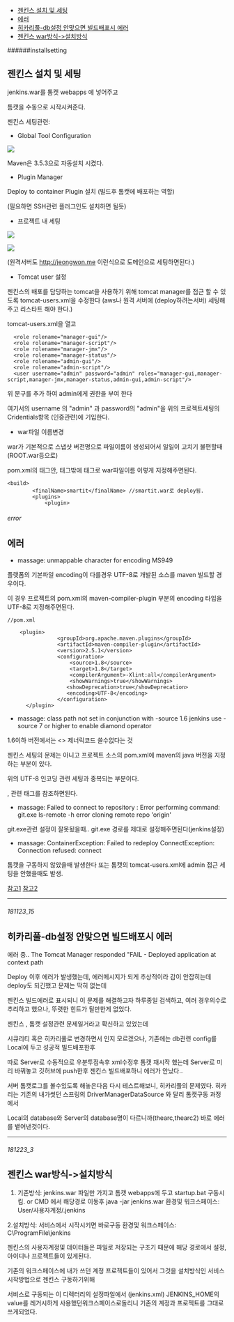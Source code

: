 - [젠킨스 설치 및 세팅](#installsetting)
- [에러](#error)
- [히카리풀-db설정 안맞으면 빌드배포시 에러](#181123_15)
- [젠킨스 war방식->설치방식](#181223_3)

######installsetting

젠킨스 설치 및 세팅
-



jenkins.war를 톰캣 webapps 에 넣어주고

톰캣을 수동으로 시작시켜준다.

젠킨스 세팅관련:

* Global Tool Configuration


 ![](https://drive.google.com/uc?export=view&id=19e-X-LIwrtzVmAjichVwvQgachpjqgcG)

Maven은 3.5.3으로 자동설치 시켰다.

* Plugin Manager

Deploy to container Plugin 설치 (빌드후 톰캣에 배포하는 역할)

(필요하면 SSH관련 플러그인도 설치하면 될듯)


* 프로젝트 내 세팅

 ![](https://drive.google.com/uc?export=view&id=1Cfb1V1JQXrY8ccJD2zLT6J_PGocDWwMY)

 ![](https://drive.google.com/uc?export=view&id=1-593QJQgeYIbABLmOmZtqe4Mq-pqY_q6)

(원격서버도 http://jeongwon.me 이런식으로 도메인으로 세팅하면된다.)


* Tomcat user 설정

젠킨스의 배포를 담당하는 tomcat을 사용하기 위해 tomcat manager를 접근 할 수 있도록 tomcat-users.xml을 수정한다
(aws나 원격 서버에 (deploy하려는서버) 세팅해주고 리스타트 해야 한다.)


tomcat-users.xml을 열고
```
  <role rolename="manager-gui"/>
  <role rolename="manager-script"/>
  <role rolename="manager-jmx"/>
  <role rolename="manager-status"/>
  <role rolename="admin-gui"/>
  <role rolename="admin-script"/>
  <user username="admin" password="admin" roles="manager-gui,manager-script,manager-jmx,manager-status,admin-gui,admin-script"/>
```
위 문구를 추가 하여 admin에게 권한을 부여 한다

여기서의 username 의 "admin" 과 password의 "admin"을 위의 프로젝트세팅의 Cridentials항목 (인증관련)에 기입한다.

* war파일 이름변경

war가 기본적으로 스냅샷 버전명으로 파일이름이 생성되어서 일일이 고치기 불편할때(ROOT.war등으로)

pom.xml의 <build> 태그안, <plugins>태그밖에 태그로 <finalName>war파일이름</finalName>
이렇게 지정해주면된다.

```
<build>
		<finalName>smartit</finalName> //smartit.war로 deploy됨.
		<plugins>
			<plugin>
```

###### error

에러
-

* massage: unmappable character for encoding MS949

플랫폼의 기본파일 encoding이 다를경우 UTF-8로 개발된 소스를 maven 빌드할 경우이다.

이 경우 프로젝트의 pom.xml의 maven-compiler-plugin 부분의 encoding 타입을 UTF-8로 지정해주면된다.

```
//pom.xml

    <plugin>
                <groupId>org.apache.maven.plugins</groupId>
                <artifactId>maven-compiler-plugin</artifactId>
                <version>2.5.1</version>
                <configuration>
                    <source>1.8</source>
                    <target>1.8</target>
                    <compilerArgument>-Xlint:all</compilerArgument>
                    <showWarnings>true</showWarnings>
                   <showDeprecation>true</showDeprecation>
                   <encoding>UTF-8</encoding>
                </configuration>
      </plugin>

```

* massage: class path not set in conjunction with -source 1.6
jenkins use -source 7 or higher to enable diamond operator

1.6이하 버전에서는 <> 제너릭코드 쓸수없다는 것

젠킨스 세팅의 문제는 아니고 프로젝트 소스의 pom.xml에
maven의 java 버전을 지정하는 부분이 있다.

위의 UTF-8 인코딩 관련 세팅과 중복되는 부분이다.

<source> , <target> 관련 태그를 참조하면된다.


* massage: Failed to connect to repository : Error performing command: git.exe ls-remote -h
error cloning remote repo 'origin'

git.exe관련 설정이 잘못됬을때.. git.exe 경로를 제대로 설정해주면된다(jenkins설정)


* massage: ContainerException: Failed to redeploy
ConnectException: Connection refused: connect

톰캣을 구동하지 않았을때 발생한다 또는 톰캣의 tomcat-users.xml에 admin 접근 세팅을 안했을때도 발생.

[참고1](http://hjw1456.tistory.com/21)
[참고2](https://dukeom.wordpress.com/2017/03/20/jenkinsgithubmaven-%EC%9C%BC%EB%A1%9C-%EB%B9%8C%EB%93%9C%EB%B0%B0%ED%8F%AC%ED%95%98%EA%B8%B0-34/)


-----------------------------------------

###### 181123_15

히카리풀-db설정 안맞으면 빌드배포시 에러
-

에러 중.. The Tomcat Manager responded "FAIL - Deployed application at context path

Deploy 이후 에러가 발생했는데, 에러메시지가 되게 추상적이라 감이 안잡히는데 deploy도 되긴했고 문제는 딱히 없는데 

젠킨스 빌드에러로 표시되니 이 문제를 해결하고자 하루종일 검색하고, 여러 경우의수로 추리하고 했으나, 뚜렷한 힌트가 될만한게 없었다.

젠킨스 , 톰캣 설정관련 문제일거라고 확신하고 있었는데

시큐리티 혹은 히카리풀로 변경하면서 인지 모르겠으나, 기존에는 db관련 config를 Local에 두고 성공적 빌드배포한후 

따로 Server로 수동적으로 우분투접속후 xml수정후 톰캣 재시작 했는데 Server로 미리 바꿔놓고 깃허브에 push한후 젠킨스 빌드배포하니 에러가 안났다..

서버 톰캣로그를 볼수있도록 해놓은다음 다시 테스트해보니, 히카리풀의 문제였다. 히카리는 기존의 내가썻던 스프링의 DriverManagerDataSource 와 달리 톰캣구동 과정에서 

Local의 database와 Server의 database명이 다르니까(thearc,thearc2) 바로 에러를 뱉어낸것이다.



-----------------------------------------

###### 181223_3

젠킨스 war방식->설치방식
-

1. 기존방식: jenkins.war 파일만 가지고 톰캣 webapps에 두고 startup.bat 구동시킴.  or CMD 에서 해당경로 이동후 
java -jar jenkins.war
환경및 워크스페이스: User/사용자계정/.jenkins

2.설치방식: 서비스에서 시작시키면 바로구동
환경및 워크스페이스: C\ProgramFile\jenkins


젠킨스의 사용자계정및 데이터들은 파일로 저장되는 구조기 때문에 해당 경로에서 설정, 아이디나 프로젝트들이 있게된다.


기존의 워크스페이스에 내가 쓰던 계정 프로젝트들이 있어서 그것을 설치방식인 서비스 시작방법으로 젠킨스 구동하기위해 

서비스로 구동되는 이 디렉터리의 설정파일에서 (jenkins.xml) JENKINS_HOME의 value를 레거시하게 사용했던워크스페이스로돌리니 기존의 계정과 프로젝트를 그대로 쓰게되었다.




